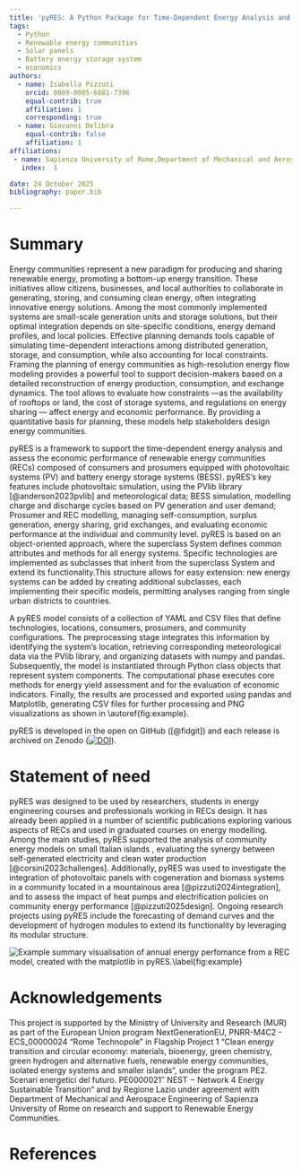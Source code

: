 ```yaml
---
title: 'pyRES: A Python Package for Time-Dependent Energy Analysis and and Economic Assessment of Renewable Energy Communities'
tags:
  - Python
  - Renewable energy communities
  - Solar panels
  - Battery energy storage system
  - economics
authors:
  - name: Isabella Pizzuti
    orcid: 0009-0005-6881-7396
    equal-contrib: true
    affiliation: 1 
    corresponding: true
  - name: Giovanni Delibra
    equal-contrib: false
    affiliation: 1
affiliations:
 - name: Sapienza University of Rome,Department of Mechanical and Aerospace Engineering,  Italy
   index:  1

date: 24 October 2025
bibliography: paper.bib

---
```


# Summary
Energy communities represent a new paradigm for producing and sharing renewable energy, promoting a bottom-up energy 
transition. These initiatives allow citizens, businesses, and local authorities to collaborate in generating, storing, 
and consuming clean energy, often integrating innovative energy solutions. Among the most commonly implemented systems 
are small-scale generation units and storage solutions, but their optimal integration depends on site-specific 
conditions, energy demand profiles, and local policies. Effective planning demands tools capable of 
simulating time-dependent interactions among distributed generation, storage, and consumption, while also accounting for
local constraints. Framing the planning of energy communities as high-resolution energy flow modeling provides a powerful 
tool to support decision-makers based on a detailed reconstruction of energy production, consumption, and exchange dynamics. 
The tool allows to evaluate how constraints —as the availability of rooftops or land, the cost of storage systems, 
and regulations on energy sharing — affect energy and economic performance. By providing a quantitative basis for planning, 
these models help stakeholders design energy communities.


pyRES is a framework to support the time-dependent energy analysis and assess 
the economic performance of renewable energy communities (RECs) composed of consumers and prosumers equipped with 
photovoltaic systems (PV) and battery energy storage systems (BESS). pyRES’s key features include photovoltaic simulation,
using the PVlib library [@anderson2023pvlib] and meteorological data; 
BESS simulation, modelling charge and discharge cycles based on PV generation and user demand; Prosumer and REC modelling, 
managing self-consumption, surplus generation, energy sharing, grid exchanges, and evaluating economic performance at the 
individual and community level. pyRES is based on an object-oriented approach, where the superclass System defines common 
attributes and methods for all energy systems. Specific technologies are implemented as subclasses that inherit from the superclass 
System and extend its functionality.This structure allows for easy extension: new energy systems can be added by creating 
additional subclasses, each implementing their specific models, permitting analyses ranging from single urban districts to countries.

A pyRES model consists of a collection of YAML and CSV files that define technologies,
locations, consumers, prosumers, and community configurations. The preprocessing stage integrates this information 
by identifying the system’s location, retrieving corresponding meteorological data via the PVlib library, and 
organizing datasets with numpy and pandas. Subsequently, the model is instantiated through Python class objects that 
represent system components. The computational phase executes core methods for energy 
yield assessment and for the evaluation of economic indicators. Finally, the results are processed 
and exported using pandas and Matplotlib, generating CSV files for further processing and PNG 
visualizations as shown in \autoref{fig:example}.

pyRES is developed in the open on GitHub ([@fidgit]) and each
release is archived on Zenodo ([![DOI](https://zenodo.org/badge/1082548694.svg)](https://doi.org/10.5281/zenodo.17435948)).

# Statement of need

pyRES was designed to be used by researchers, students in energy engineering courses and professionals working in RECs 
design. It has already been applied in a number of scientific publications exploring various aspects of RECs and used 
in graduated courses on energy modelling. Among the main studies, pyRES supported the analysis of community energy
models on small Italian islands , evaluating the synergy between self-generated electricity and clean water production [@corsini2023challenges]. 
Additionally, pyRES was used to investigate the integration of photovoltaic panels with cogeneration and biomass systems 
in a community located in a mountainous area [@pizzuti2024integration], and to assess the impact of heat pumps and electrification policies on 
community energy performance [@pizzuti2025design]. Ongoing research projects using pyRES include the forecasting of demand curves and the 
development of hydrogen modules to extend its functionality by leveraging its modular structure.

![Example summary visualisation of annual energy perfomance 
from a REC model, created with the matplotlib 
in pyRES.\label{fig:example}](docs/ex_results.png)



# Acknowledgements

This project is supported by the Ministry of University and Research
(MUR) as part of the European Union program NextGenerationEU,
PNRR-M4C2 - ECS_00000024 “Rome Technopole” in Flagship Project 1
“Clean energy transition and circular economy: materials, bioenergy,
green chemistry, green hydrogen and alternative fuels, renewable energy communities, isolated energy systems and smaller islands“, under
the program PE2. Scenari energetici del futuro. PE0000021″ NEST −
Network 4 Energy Sustainable Transition“ and by Regione Lazio under
agreement with Department of Mechanical and Aerospace Engineering
of Sapienza University of Rome on research and support to Renewable
Energy Communities.

# References
